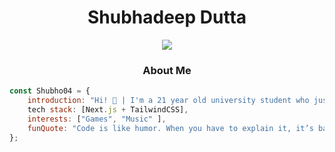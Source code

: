 <!---
Shubho04/Shubho04 is a ✨ special ✨ repository because its `README.md` (this file) appears on your GitHub profile.
You can click the Preview link to take a look at your changes.
--->

<h1 align="center">Shubhadeep Dutta</h2>
<div align="center"><img src="https://user-images.githubusercontent.com/49248449/144116426-307bc795-ce75-4690-9cb1-4a0a3a258647.png" /></div>
</p>

<h3 align="center">About Me</h3>

```JavaScript
const Shubho04 = {
    introduction: "Hi! 👋 | I'm a 21 year old university student who just programs random projects for fun.",
    tech stack: [Next.js + TailwindCSS],
    interests: ["Games", "Music" ],
    funQuote: "Code is like humor. When you have to explain it, it’s bad. – Cory House"
};
```
